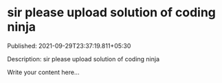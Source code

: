 # sir please upload solution of coding ninja


Published: 2021-09-29T23:37:19.811+05:30

Description: sir please upload solution of coding ninja<br />

Write your content here...